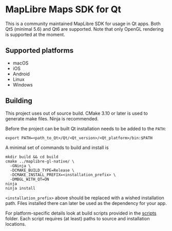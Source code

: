 # MapLibre Maps SDK for Qt

This is a community maintained MapLibre SDK for usage in Qt apps.
Both Qt5 (minimal 5.6) and Qt6 are supported.
Note that only OpenGL rendering is supported at the moment.

## Supported platforms

- macOS
- iOS
- Android
- Linux
- Windows

## Building

This project uses out of source build. CMake 3.10 or later is used to generate
make files. Ninja is recommended.

Before the project can be built Qt installation needs to be added to the `PATH`:

```shell
export PATH=<path_to_Qt>/Qt/<Qt_version>/<Qt_platform>/bin:$PATH
```

A minimal set of commands to build and install is

```shell
mkdir build && cd build
cmake ../maplibre-gl-native/ \
  -GNinja \
  -DCMAKE_BUILD_TYPE=Release \
  -DCMAKE_INSTALL_PREFIX=<installation_prefix> \
  -DMBGL_WITH_QT=ON
ninja
ninja install
```

`<installation_prefix>` above should be replaced with a wished installation path.
Files installed there can later be used as the dependency for your app.

For platform-specific details look at build scripts provided
in the [scripts](scripts) folder. Each script requires (at least) paths
to source and installation locations.
